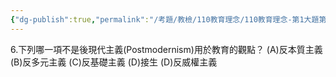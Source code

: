 ```yaml
---
{"dg-publish":true,"permalink":"/考題/教檢/110教育理念/110教育理念-第1大題第6題/","tags":["考題","題目","未完"]}
---
```


6.下列哪一項不是後現代主義(Postmodernism)用於教育的觀點？ 
(A)反本質主義 
(B)反多元主義 
(C)反基礎主義 
(D)接生 
(D)反威權主義 
